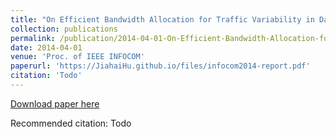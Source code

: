 ```yaml
---
title: "On Efficient Bandwidth Allocation for Traffic Variability in Datacenters"
collection: publications
permalink: /publication/2014-04-01-On-Efficient-Bandwidth-Allocation-for-Traffic-Variability-in-Datacenters
date: 2014-04-01
venue: 'Proc. of IEEE INFOCOM'
paperurl: 'https://JiahaiHu.github.io/files/infocom2014-report.pdf'
citation: 'Todo'
---
```


<a href='https://JiahaiHu.github.io/files/infocom2014-report.pdf'>Download paper here</a>

Recommended citation: Todo